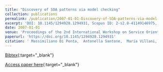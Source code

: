 ```yaml
---
title: "Discovery of SOA patterns via model checking"
collection: publications
permalink: /publication/2007-01-01-Discovery-of-SOA-patterns-via-model-checking
excerpt: 'DOI: 10.1145/1294928.1294931, Scopus ID: 2-s2.0-41149146975, Cited by: 4'
date: 2007-01-01
venue: 'Proceedings of the 2nd International Workshop on Service Oriented Software Engineering: in conjunction with the 6th ESEC/FSE joint meeting, IW-SOSWE 2007, Dubrovnik, Croatia, September 3, 2007'
paperurl: 'https://doi.org/10.1145/1294928.1294931'
citation: ' Massimiliano Di Penta,  Antonella Santone,  Maria Villani, &quot;Discovery of SOA patterns via model checking.&quot; Proceedings of the 2nd International Workshop on Service Oriented Software Engineering: in conjunction with the 6th ESEC/FSE joint meeting, IW-SOSWE 2007, Dubrovnik, Croatia, September 3, 2007, 2007.'
---
```

[Bibtex](https://dblp.org/rec/bib/conf/sigsoft/PentaSV07){:target="_blank"}

[Access paper here](https://doi.org/10.1145/1294928.1294931){:target="_blank"}
